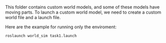 This folder contains custom world models, and some of these models have moving parts.
To launch a custom world model, we need to create a custom world file and a launch file.

Here are the example for running only the enviroment:

```bash
roslaunch world_sim task1.launch
```